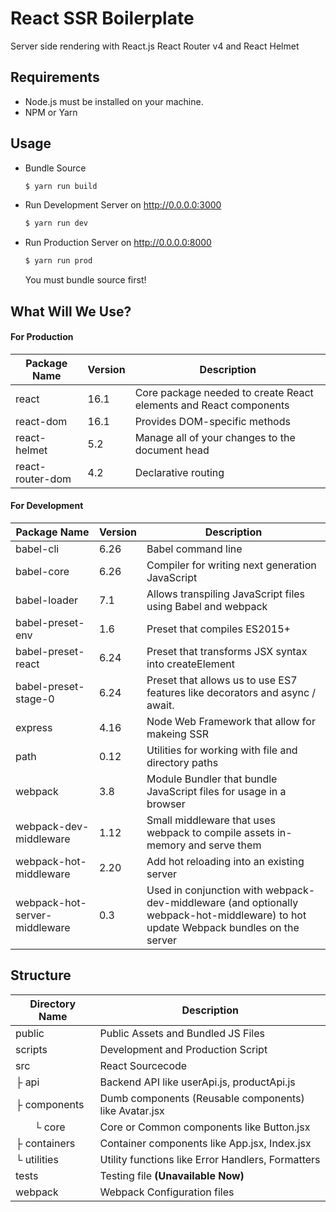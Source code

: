 # React SSR Boilerplate
Server side rendering with React.js React Router v4 and React Helmet 

## Requirements
- Node.js must be installed on your machine. 
- NPM or Yarn

## Usage
- Bundle Source
    ```sh
    $ yarn run build
    ```
    
- Run Development Server on http://0.0.0.0:3000
    ```sh
    $ yarn run dev
    ```
    
- Run Production Server on http://0.0.0.0:8000
    ```sh
    $ yarn run prod
    ```
    You must bundle source first!
    
## What Will We Use?
#### For Production
| Package Name | Version | Description |
| ------------ | ------- | ----------- |
| react | 16.1 |  Core package needed to create React elements and React components |
| react-dom | 16.1 | Provides DOM-specific methods |
| react-helmet | 5.2 | Manage all of your changes to the document head |
| react-router-dom | 4.2 | Declarative routing |

#### For Development
| Package Name | Version | Description |
| ------------ | ------- | ----------- |
| babel-cli | 6.26 | Babel command line |
| babel-core | 6.26 | Compiler for writing next generation JavaScript |
| babel-loader | 7.1 | Allows transpiling JavaScript files using Babel and webpack |
| babel-preset-env | 1.6 | Preset that compiles ES2015+  |
| babel-preset-react | 6.24 | Preset that transforms JSX syntax into createElement |
| babel-preset-stage-0 | 6.24 | Preset that allows us to use ES7 features like decorators and async / await. |
| express | 4.16 | Node Web Framework that allow for makeing SSR  |
| path| 0.12 | Utilities for working with file and directory paths |
| webpack | 3.8 | Module Bundler that bundle JavaScript files for usage in a browser |
| webpack-dev-middleware | 1.12 | Small middleware that uses webpack to compile assets in-memory and serve them |
| webpack-hot-middleware | 2.20 | Add hot reloading into an existing server |
| webpack-hot-server-middleware | 0.3 | Used in conjunction with webpack-dev-middleware (and optionally webpack-hot-middleware) to hot update Webpack bundles on the server |

## Structure
| Directory Name | Description |
| ------------ | ------- |
| public | Public Assets and Bundled JS Files |
| scripts | Development and Production Script |
| src | React Sourcecode |
| ├ api | Backend API like userApi.js, productApi.js |
| ├ components | Dumb components (Reusable components) like Avatar.jsx |
|        └ core | Core or Common components like Button.jsx |
| ├ containers | Container components like App.jsx, Index.jsx |
| └ utilities | Utility functions like Error Handlers, Formatters |
| tests | Testing file **(Unavailable Now)** |
| webpack | Webpack Configuration files |



